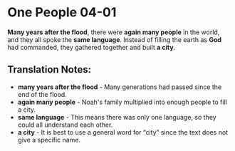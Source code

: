 One People 04-01
==================


**Many years after the flood**, there were **again many people** in the
world, and they all spoke the **same language**. Instead of filling
the earth as **God** had commanded, they gathered together and built
**a city**.

Translation Notes:
------------------

-   **many years after the flood** - Many generations had passed since
    the end of the flood.
-   **again many people** - Noah's family multiplied into enough people
    to fill a city.
-   **same language** - This means there was only one language, so they
    could all understand each other.
-   **a city** - It is best to use a general word for “city” since the
    text does not give a specific name.

